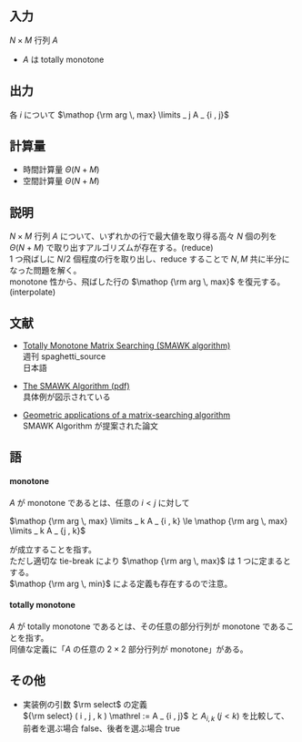 ## 入力
$N \times M$ 行列 $A$
-   $A$ は totally monotone

## 出力
各 $i$ について $\mathop {\rm arg \, max} \limits _ j A _ {i , j}$

## 計算量
-   時間計算量 $\Theta ( N + M )$
-   空間計算量 $\Theta ( N + M )$

## 説明
$N \times M$ 行列 $A$ について、いずれかの行で最大値を取り得る高々 $N$ 個の列を $\Theta ( N + M )$ で取り出すアルゴリズムが存在する。(reduce)  
$1$ つ飛ばしに $N / 2$ 個程度の行を取り出し、reduce することで $N , M$ 共に半分になった問題を解く。  
monotone 性から、飛ばした行の $\mathop {\rm arg \, max}$ を復元する。(interpolate)

## 文献
-   [Totally Monotone Matrix Searching (SMAWK algorithm)](https://topcoder-g-hatena-ne-jp.jag-icpc.org/spaghetti_source/20120923/)  
    週刊 spaghetti_source  
    日本語

-   [The SMAWK Algorithm (pdf)](http://web.cs.unlv.edu/larmore/Courses/CSC477/monge.pdf)  
    具体例が図示されている

-   [Geometric applications of a matrix-searching algorithm](https://link.springer.com/article/10.1007%2FBF01840359)  
    SMAWK Algorithm が提案された論文

## 語
#### monotone
$A$ が monotone であるとは、任意の $i \lt j$ に対して

$\mathop {\rm arg \, max} \limits _ k A _ {i , k} \le \mathop {\rm arg \, max} \limits _ k A _ {j , k}$

が成立することを指す。  
ただし適切な tie-break により $\mathop {\rm arg \, max}$ は $1$ つに定まるとする。  
$\mathop {\rm arg \, min}$ による定義も存在するので注意。

#### totally monotone
$A$ が totally monotone であるとは、その任意の部分行列が monotone であることを指す。  
同値な定義に「$A$ の任意の $2 \times 2$ 部分行列が monotone」がある。

## その他
-   実装例の引数 $\rm select$ の定義  
    ${\rm select} ( i , j , k ) \mathrel := A _ {i , j}$ と $A _ {i , k} \  ( j \lt k )$ を比較して、前者を選ぶ場合 false、後者を選ぶ場合 true

